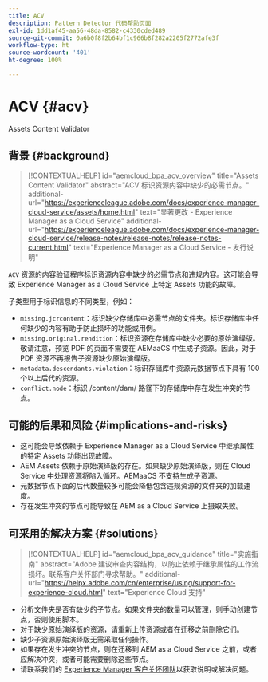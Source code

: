 ```yaml
---
title: ACV
description: Pattern Detector 代码帮助页面
exl-id: 1dd1af45-aa56-48da-8582-c4330cded489
source-git-commit: 0a6b0f8f2b64bf1c966b8f282a2205f2772afe3f
workflow-type: ht
source-wordcount: '401'
ht-degree: 100%

---
```


# ACV {#acv}

Assets Content Validator

## 背景 {#background}

>[!CONTEXTUALHELP]
>id="aemcloud_bpa_acv_overview"
>title="Assets Content Validator"
>abstract="ACV 标识资源内容中缺少的必需节点。"
>additional-url="https://experienceleague.adobe.com/docs/experience-manager-cloud-service/assets/home.html" text="显著更改 - Experience Manager as a Cloud Service"
>additional-url="https://experienceleague.adobe.com/docs/experience-manager-cloud-service/release-notes/release-notes/release-notes-current.html" text="Experience Manager as a Cloud Service - 发行说明"

`ACV` 资源的内容验证程序标识资源内容中缺少的必需节点和违规内容。这可能会导致 Experience Manager as a Cloud Service 上特定 Assets 功能的故障。

子类型用于标识信息的不同类型，例如：

* `missing.jcrcontent`：标识缺少存储库中必需节点的文件夹。标识存储库中任何缺少的内容有助于防止损坏的功能或用例。
* `missing.original.rendition`：标识资源在存储库中缺少必要的原始演绎版。敬请注意，预览 PDF 的页面不需要在 AEMaaCS 中生成子资源。因此，对于 PDF 资源不再报告子资源缺少原始演绎版。
* `metadata.descendants.violation`：标识存储库中资源元数据节点下具有 100 个以上后代的资源。
* `conflict.node`：标识 /content/dam/ 路径下的存储库中存在发生冲突的节点。

## 可能的后果和风险 {#implications-and-risks}

* 这可能会导致依赖于 Experience Manager as a Cloud Service 中继承属性的特定 Assets 功能出现故障。
* AEM Assets 依赖于原始演绎版的存在。如果缺少原始演绎版，则在 Cloud Service 中处理资源将陷入循环。AEMaaCS 不支持生成子资源。
* 元数据节点下面的后代数量较多可能会降低包含违规资源的文件夹的加载速度。
* 存在发生冲突的节点可能导致在 AEM as a Cloud Service 上摄取失败。

## 可采用的解决方案 {#solutions}

>[!CONTEXTUALHELP]
>id="aemcloud_bpa_acv_guidance"
>title="实施指南"
>abstract="Adobe 建议审查内容结构，以防止依赖于继承属性的工作流损坏。联系客户关怀部门寻求帮助。"
>additional-url="https://helpx.adobe.com/cn/enterprise/using/support-for-experience-cloud.html" text="Experience Cloud 支持"

* 分析文件夹是否有缺少的子节点。如果文件夹的数量可以管理，则手动创建节点，否则使用脚本。
* 对于缺少原始演绎版的资源，请重新上传资源或者在迁移之前删除它们。
* 缺少子资源原始演绎版无需采取任何操作。
* 如果存在发生冲突的节点，则在迁移到 AEM as a Cloud Service 之前，或者应解决冲突，或者可能需要删除这些节点。
* 请联系我们的 [Experience Manager 客户关怀团队](https://helpx.adobe.com/cn/enterprise/using/support-for-experience-cloud.html)以获取说明或解决问题。
